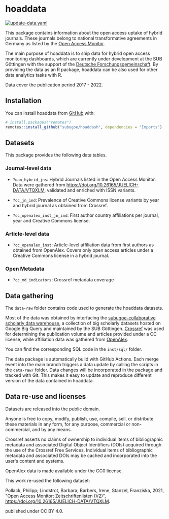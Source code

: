 # hoaddata

<!-- badges: start -->
[![update-data.yaml](https://github.com/subugoe/hoaddata/actions/workflows/update-data.yaml/badge.svg)](https://github.com/subugoe/hoaddata/actions/workflows/update-data.yaml)

<!-- badges: end -->

This package contains information about the open access uptake of
hybrid journals. These journals belong to national transformative agreements in 
Germany as listed by the [Open Access Monitor](https://open-access-monitor.de/#/publications). 

The main purpose of hoaddata is to ship data for hybrid open access monitoring 
dashboards, which are currently under development at the SUB Göttingen with the 
support of the [Deutsche Forschungsgemeinschaft](https://gepris.dfg.de/gepris/projekt/416115939?context=projekt&task=showDetail&id=416115939&). By providing the data as an R package, hoaddata can be also 
used for other data analytics tasks with R.

Data cover the publication period 2017 - 2022.

## Installation

You can install hoaddata from [GitHub](https://github.com/) with:

``` r
# install.packages("remotes")
remotes::install_github("subugoe/hoaddash", dependencies = "Imports")
```
## Datasets

This package provides the following data tables.

### Journal-level data

- `?oam_hybrid_jns`: Hybrid Journals listed in the Open Access Monitor. Data were 
gathered from <https://doi.org/10.26165/JUELICH-DATA/VTQXLM>, validated and 
enriched with ISSN variants. 

- `?cc_jn_ind`: Prevalence of Creative Commons license variants by year and 
hybrid journal as obtained from Crossref.

- `?cc_openalex_inst_jn_ind`: First author country affiliations per journal, 
year and Creative Commons license.

### Article-level data

- `?cc_openalex_inst`: Article-level affiliation data from first authors as obtained
from OpenAlex. Covers only open access articles under a Creative Commons license
in a hybrid journal.

### Open Metadata

- `?cc_md_indicators`: Crossref metadata coverage

## Data gathering

The `data-raw` folder contains code used to generate the hoaddata datasets.

Most of the data was obtained by interfacing the [subugoe-collaborative 
scholarly data warehouse](https://subugoe.github.io/scholcomm_analytics/data.html),
a collection of 
big scholarly datasets hosted on Google Big Query and maintained by the 
SUB Göttingen. [Crossref](https://www.crossref.org/) was used for determining 
the publication volume and articles provided under a CC license, 
while affiliation data was gathered from [OpenAlex](https://openalex.org/). 

You can find the corresponding SQL code in the `inst/sql/` folder.

The data package is automatically build with GitHub Actions. Each merge event 
into the main branch triggers a data update by calling the scripts in the
`data-raw/` folder. Data changes will be incorporated in the package and 
tracked with Git. This makes it easy to update and reproduce different version 
of the data contained in hoaddata.


## Data re-use and licenses

Datasets are released into the public domain.

Anyone is free to copy, modify, publish, use, compile, sell, or distribute these
materials in any form, for any purpose, commercial or non-commercial, and by any 
means.

Crossref asserts no claims of ownership to individual items of bibliographic 
metadata and associated Digital Object Identifiers (DOIs) acquired through the 
use of the Crossref Free Services. Individual items of bibliographic metadata 
and associated DOIs may be cached and incorporated into the user's content and systems.

OpenAlex data is made available under the CC0 license. 

This work re-used the following dataset: 

Pollack, Philipp; Lindstrot, Barbara; Barbers, Irene, Stanzel, Franziska, 2021, "Open Access Monitor: 
Zeitschriftenlisten (V2)", <https://doi.org/10.26165/JUELICH-DATA/VTQXLM>.

published under CC BY 4.0.
